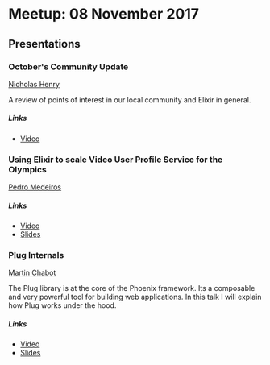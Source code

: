# Meetup: 08 November 2017

## Presentations

### October's Community Update

[Nicholas Henry](https://twitter.com/nicholasjhenry)

A review of points of interest in our local community and Elixir in general.

##### Links

- [Video](???)


### Using Elixir to scale Video User Profile Service for the Olympics

[Pedro Medeiros](https://twitter.com/pesnk)

##### Links

- [Video](???)
- [Slides](./frappier-2017-10-montreal-elixir-meetup.pdf)


### Plug Internals

[Martin Chabot](https://twitter.com/martinosis)

The Plug library is at the core of the Phoenix framework. Its a composable and very powerful tool for building web applications. In this talk I will explain how Plug works under the hood.

##### Links

- [Video](???)
- [Slides](https://cdn.rawgit.com/martinos/plug_anatomy_presentation/master/slideshow.html#/)
